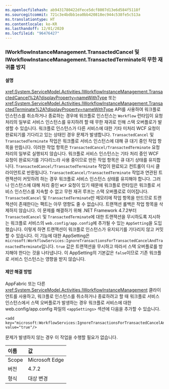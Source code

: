 ```yaml
---
ms.openlocfilehash: ab9431780422dfece5dcf8007d13e6d584f5118f
ms.sourcegitcommit: 721c3e4bdbb1ea0bb420818ec944c538fe5c513a
ms.translationtype: HT
ms.contentlocale: ko-KR
ms.lasthandoff: 12/01/2020
ms.locfileid: "96476427"
---
```

### <a name="avoiding-endless-recursion-for-iworkflowinstancemanagementtransactedcancel-and-iworkflowinstancemanagementtransactedterminate"></a>IWorkflowInstanceManagement.TransactedCancel 및 IWorkflowInstanceManagement.TransactedTerminate의 무한 재귀를 방지

#### <a name="details"></a>설명

<xref:System.ServiceModel.Activities.IWorkflowInstanceManagement.TransactedCancel%2A?displayProperty=nameWithType> 또는 <xref:System.ServiceModel.Activities.IWorkflowInstanceManagement.TransactedTerminate%2A?displayProperty=nameWithType> API를 사용하여 워크플로 인스턴스를 취소하거나 종료하는 경우에 워크플로 인스턴스는 `Workflow` 런타임이 요청 처리의 일부로 서비스 인스턴스를 유지하려 할 때 무한 재귀로 인해 스택 오버플로가 발생할 수 있습니다. 워크플로 인스턴스가 다른 서비스에 대한 기타 미처리 WCF 요청이 완료되기를 기다리고 있는 상태인 경우 문제가 발생합니다. `TransactedCancel` 및 `TransactedTerminate` 작업은 워크플로 서비스 인스턴스에 대해 큐 대기 중인 작업 항목을 만듭니다. 이러한 작업 항목은 `TransactedCancel/TransactedTerminate` 요청 처리의 일부로 실행되지 않습니다. 워크플로 서비스 인스턴스는 기타 처리 중인 WCF 요청이 완료되기를 기다리느라 사용 중이므로 만든 작업 항목은 큐 대기 상태를 유지합니다. `TransactedCancel/TransactedTerminate` 작업이 완료되고 컨트롤이 다시 클라이언트로 반환됩니다. `TransactedCancel/TransactedTerminate` 작업과 연관된 트랜잭션이 커밋하려 하는 경우 워크플로 서비스 인스턴스 상태를 유지해야 합니다. 그러나 인스턴스에 대해 처리 중인 `WCF` 요청이 있기 때문에 워크플로 런타임은 워크플로 서비스 인스턴스를 지속할 수 없고 무한 재귀 루프는 스택 오버플로로 이어집니다. `TransactedCancel` 및 `TransactedTerminate`만 메모리에 작업 항목을 만드므로 트랜잭션이 존재한다는 팩트는 아무 영향도 줄 수 없습니다. 트랜잭션 롤백은 작업 항목을 삭제하지 않습니다. 이 문제를 해결하기 위해 .NET Framework 4.7.2부터 `TransactedCancel` 및 `TransactedTerminate`에 대한 트랜잭션을 무시하도록 지시하는 워크플로 서비스의 `web.config/app.config`에 추가될 수 있는 `AppSetting`을 도입했습니다. 이렇게 하면 트랜잭션이 워크플로 인스턴스가 유지되기를 기다리지 않고 커밋할 수 있습니다. 이 기능에 대한 AppSetting은 `microsoft:WorkflowServices:IgnoreTransactionsForTransactedCancelAndTransactedTerminate`입니다. `true` 값은 트랜잭션을 무시하고 따라서 스택 오버플로를 방지해야 한다는 것을 나타냅니다. 이 AppSetting의 기본값은 `false`이므로 기존 워크플로 서비스 인스턴스는 영향을 받지 않습니다.

#### <a name="suggestion"></a>제안 해결 방법

AppFabric 또는 다른 <xref:System.ServiceModel.Activities.IWorkflowInstanceManagement> 클라이언트를 사용하고, 워크플로 인스턴스를 취소하거나 종료하려고 할 때 워크플로 서비스 인스턴스에서 스택 오버플로가 발생하는 경우 워크플로 서비스에 대한 web.config/app.config 파일의 `<appSettings>` 섹션에 다음을 추가할 수 있습니다.

<pre><code class="lang-xml">&lt;add key=&quot;microsoft:WorkflowServices:IgnoreTransactionsForTransactedCancelAndTransactedTerminate&quot; value=&quot;true&quot;/&gt;&#13;&#10;</code></pre>

문제가 발생하지 않는 경우 이 작업을 수행할 필요가 없습니다.

| 이름    | 값       |
|:--------|:------------|
| Scope   | Microsoft Edge        |
| 버전 | 4.7.2       |
| 형식    | 대상 변경 |
